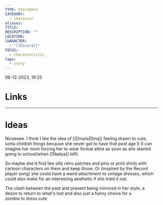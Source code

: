 ```yaml
---
TYPE: StoryNote
CATEGORY:
  - character
aliases: 
TITLE: 
DESCRIPTION: ""
LOCATION: 
CHARACTER:
  - "[[Dinara]]"
FOCUS:
  - characteristic
tags:
  - story
---
```


06-12-2023, 19:25



# Links



- - - 
# Ideas


Niceeeee. 
I think I like the idea of [[Dinara|Dina]] feeling drawn to cute, sorta childish things because she never got to have that post age 5 (I can imagine her mom forcing her to wear formal attire as soon as she started going to school/when [[Nadya]] left)

So maybe she'd find like silly retro patches and pins or print shirts with cartoon characters on them and keep those. Or (inspired by the Record player song) she could have a weird attachment to vintage dresses, which could also make for an interesting aesthetic if she tried it out.

The clash between the past and present being mirrored in her style, a desire to return to what's lost and also just a funny choice for a zombie to dress cute